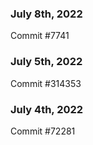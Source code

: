### July 8th, 2022

Commit #7741

### July 5th, 2022

Commit #314353


### July 4th, 2022

Commit #72281
